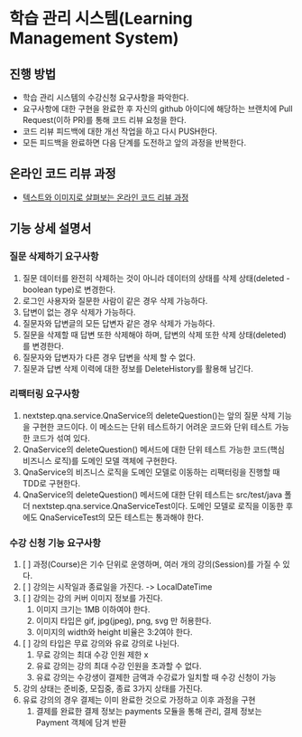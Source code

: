 # 학습 관리 시스템(Learning Management System)

## 진행 방법
* 학습 관리 시스템의 수강신청 요구사항을 파악한다.
* 요구사항에 대한 구현을 완료한 후 자신의 github 아이디에 해당하는 브랜치에 Pull Request(이하 PR)를 통해 코드 리뷰 요청을 한다.
* 코드 리뷰 피드백에 대한 개선 작업을 하고 다시 PUSH한다.
* 모든 피드백을 완료하면 다음 단계를 도전하고 앞의 과정을 반복한다.

## 온라인 코드 리뷰 과정
* [텍스트와 이미지로 살펴보는 온라인 코드 리뷰 과정](https://github.com/next-step/nextstep-docs/tree/master/codereview)

## 기능 상세 설명서
### 질문 삭제하기 요구사항
1. 질문 데이터를 완전히 삭제하는 것이 아니라 데이터의 상태를 삭제 상태(deleted - boolean type)로 변경한다.
2. 로그인 사용자와 질문한 사람이 같은 경우 삭제 가능하다.
3. 답변이 없는 경우 삭제가 가능하다.
4. 질문자와 답변글의 모든 답변자 같은 경우 삭제가 가능하다.
5. 질문을 삭제할 때 답변 또한 삭제해야 하며, 답변의 삭제 또한 삭제 상태(deleted)를 변경한다.
6. 질문자와 답변자가 다른 경우 답변을 삭제 할 수 없다.
7. 질문과 답변 삭제 이력에 대한 정보를 DeleteHistory를 활용해 남긴다.

### 리팩터링 요구사항
1. nextstep.qna.service.QnaService의 deleteQuestion()는 앞의 질문 삭제 기능을 구현한 코드이다. 이 메소드는 단위 테스트하기 어려운 코드와 단위 테스트 가능한 코드가 섞여 있다.
2. QnaService의 deleteQuestion() 메서드에 대한 단위 테스트 가능한 코드(핵심 비즈니스 로직)를 도메인 모델 객체에 구현한다.
3. QnaService의 비즈니스 로직을 도메인 모델로 이동하는 리팩터링을 진행할 때 TDD로 구현한다.
4. QnaService의 deleteQuestion() 메서드에 대한 단위 테스트는 src/test/java 폴더 nextstep.qna.service.QnaServiceTest이다. 도메인 모델로 로직을 이동한 후에도 QnaServiceTest의 모든 테스트는 통과해야 한다. 


### 수강 신청 기능 요구사항

1. [ ] 과정(Course)은 기수 단위로 운영하며, 여러 개의 강의(Session)를 가질 수 있다.
2. [ ] 강의는 시작일과 종료일을 가진다. -> LocalDateTime
3. [ ] 강의는 강의 커버 이미지 정보를 가진다. 
   1. 이미지 크기는 1MB 이하여야 한다.
   2. 이미지 타입은 gif, jpg(jpeg), png, svg 만 허용한다. 
   3. 이미지의 width와 height 비율은 3:2여야 한다. 
4. [ ] 강의 타입은 무료 강의와 유료 강의로 나뉜다.
   1. 무료 강의는 최대 수강 인원 제한 x
   2. 유료 강의는 강의 최대 수강 인원을 초과할 수 없다.
   3. 유료 강의는 수강생이 결제한 금액과 수강료가 일치할 때 수강 신청이 가능
5. 강의 상태는 준비중, 모집중, 종료 3가지 상태를 가진다.
6. 유료 강의의 경우 결제는 이미 완료한 것으로 가정하고 이후 과정을 구현
   1. 결제를 완료한 결제 정보는 payments 모듈을 통해 관리, 결제 정보는 Payment 객체에 담겨 반환